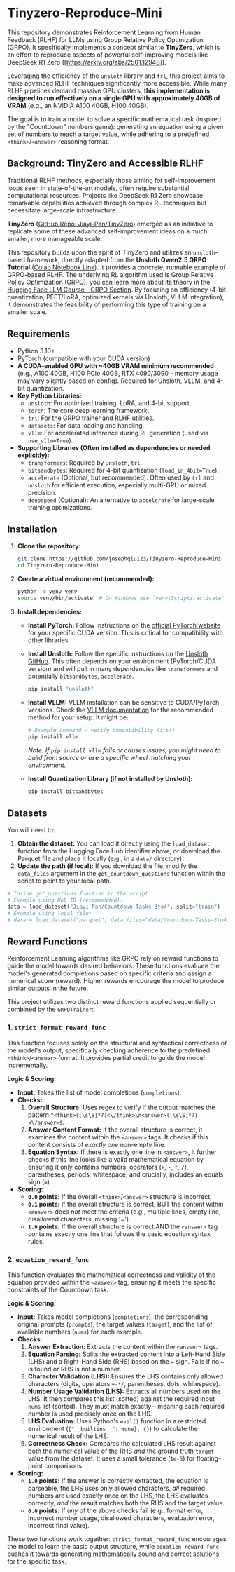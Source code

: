 # Tinyzero-Reproduce-Mini

This repository demonstrates Reinforcement Learning from Human Feedback (RLHF) for LLMs using Group Relative Policy Optimization (GRPO). It specifically implements a concept similar to **TinyZero**, which is an effort to reproduce aspects of powerful self-improving models like DeepSeek R1 Zero ([https://arxiv.org/abs/2501.12948]).

Leveraging the efficiency of the `unsloth` library and `trl`, this project aims to make advanced RLHF techniques significantly more accessible. While many RLHF pipelines demand massive GPU clusters, **this implementation is designed to run effectively on a single GPU with approximately 40GB of VRAM** (e.g., an NVIDIA A100 40GB, H100 40GB).

The goal is to train a model to solve a specific mathematical task (inspired by the "Countdown" numbers game): generating an equation using a given set of numbers to reach a target value, while adhering to a predefined `<think>`/`<answer>` reasoning format. 

## Background: TinyZero and Accessible RLHF

Traditional RLHF methods, especially those aiming for self-improvement loops seen in state-of-the-art models, often require substantial computational resources. Projects like DeepSeek R1 Zero showcase remarkable capabilities achieved through complex RL techniques but necessitate large-scale infrastructure.

**TinyZero** ([GitHub Repo: Jiayi-Pan/TinyZero](https://github.com/Jiayi-Pan/TinyZero)) emerged as an initiative to replicate some of these advanced self-improvement ideas on a much smaller, more manageable scale. 

This repository builds upon the spirit of TinyZero and utilizes an `unsloth`-based framework, directly adapted from the **Unsloth Qwen2.5 GRPO Tutorial** ([Colab Notebook Link](https://colab.research.google.com/github/unslothai/notebooks/blob/main/nb/Qwen2.5_(3B)-GRPO.ipynb#scrollTo=vzOuSVCL_GA9)). It provides a concrete, runnable example of GRPO-based RLHF. The underlying RL algorithm used is Group Relative Policy Optimization (GRPO); you can learn more about its theory in the [Hugging Face LLM Course - GRPO Section](https://huggingface.co/learn/llm-course/en/chapter12/3a). By focusing on efficiency (4-bit quantization, PEFT/LoRA, optimized kernels via Unsloth, VLLM integration), it demonstrates the feasibility of performing this type of training on a smaller scale.


## Requirements

*   Python 3.10+
*   PyTorch (compatible with your CUDA version)
*   **A CUDA-enabled GPU with ~40GB VRAM minimum recommended** (e.g., A100 40GB, H100 PCIe 40GB, RTX 4090/3090 - memory usage may vary slightly based on config). Required for Unsloth, VLLM, and 4-bit quantization.
*   **Key Python Libraries:**
    *   `unsloth`: For optimized training, LoRA, and 4-bit support.
    *   `torch`: The core deep learning framework.
    *   `trl`: For the GRPO trainer and RLHF utilities.
    *   `datasets`: For data loading and handling.
    *   `vllm`: For accelerated inference during RL generation (used via `use_vllm=True`).
*   **Supporting Libraries (Often installed as dependencies or needed explicitly):**
    *   `transformers`: Required by `unsloth`, `trl`.
    *   `bitsandbytes`: Required for 4-bit quantization (`load_in_4bit=True`).
    *   `accelerate` (Optional, but recommended): Often used by `trl` and `unsloth` for efficient execution, especially multi-GPU or mixed precision.
    *   `deepspeed` (Optional): An alternative to `accelerate` for large-scale training optimizations.

## Installation

1.  **Clone the repository:**
    ```bash
    git clone https://github.com/josephqiu123/Tinyzero-Reproduce-Mini
    cd Tinyzero-Reproduce-Mini
    ```

2.  **Create a virtual environment (recommended):**
    ```bash
    python -m venv venv
    source venv/bin/activate  # On Windows use `venv\Scripts\activate`
    ```

3.  **Install dependencies:**

    *   **Install PyTorch:** Follow instructions on the [official PyTorch website](https://pytorch.org/get-started/locally/) for your specific CUDA version. This is critical for compatibility with other libraries.

    *   **Install Unsloth:** Follow the specific instructions on the [Unsloth GitHub](https://github.com/unslothai/unsloth). This often depends on your environment (PyTorch/CUDA version) and will pull in many dependencies like `transformers` and potentially `bitsandbytes`, `accelerate`.
        ```bash
        pip install "unsloth"
        ```

    *   **Install VLLM:** VLLM installation can be sensitive to CUDA/PyTorch versions. Check the [VLLM documentation](https://docs.vllm.ai/en/latest/getting_started/installation.html) for the recommended method for your setup. It might be:
        ```bash
        # Example command - verify compatibility first!
        pip install vllm
        ```
        *Note: If `pip install vllm` fails or causes issues, you might need to build from source or use a specific wheel matching your environment.*


    *   **Install Quantization Library (if not installed by Unsloth):**
        ```bash
        pip install bitsandbytes
        ```


## Datasets

You will need to:

1.  **Obtain the dataset:** You can load it directly using the `load_dataset` function from the Hugging Face Hub identifier above, or download the Parquet file and place it locally (e.g., in a `data/` directory).
2.  **Update the path (if local):** If you download the file, modify the `data_files` argument in the `get_countdown_questions` function within the script to point to your local path.

```python
# Inside get_questions function in the script:
# Example using Hub ID (recommended):
data = load_dataset("Jiayi-Pan/Countdown-Tasks-3to4", split="train")
# Example using local file:
# data = load_dataset("parquet", data_files="data/Countdown-Tasks-3to4.parquet", split="train")
```

## Reward Functions

Reinforcement Learning algorithms like GRPO rely on reward functions to guide the model towards desired behaviors. These functions evaluate the model's generated completions based on specific criteria and assign a numerical score (reward). Higher rewards encourage the model to produce similar outputs in the future.

This project utilizes two distinct reward functions applied sequentially or combined by the `GRPOTrainer`:

### 1. `strict_format_reward_func`

This function focuses solely on the structural and syntactical correctness of the model's output, specifically checking adherence to the predefined `<think>`/`<answer>` format. It provides partial credit to guide the model incrementally.

**Logic & Scoring:**

*   **Input:** Takes the list of model completions (`completions`).
*   **Checks:**
    1.  **Overall Structure:** Uses regex to verify if the output matches the pattern `^<think>([\s\S]*?)<\/think>\n<answer>([\s\S]*?)<\/answer>$`.
    2.  **Answer Content Format:** If the overall structure is correct, it examines the content within the `<answer>` tags. It checks if this content consists of *exactly one* non-empty line.
    3.  **Equation Syntax:** If there is exactly one line in `<answer>`, it further checks if this line looks like a valid mathematical equation by ensuring it only contains numbers, operators (`+`, `-`, `*`, `/`), parentheses, periods, whitespace, and crucially, includes an equals sign (`=`).
*   **Scoring:**
    *   **`0.0` points:** If the overall `<think>`/`<answer>` structure is incorrect.
    *   **`0.1` points:** If the overall structure is correct, BUT the content within `<answer>` does *not* meet the criteria (e.g., multiple lines, empty line, disallowed characters, missing '=').
    *   **`1.0` points:** If the overall structure is correct AND the `<answer>` tag contains exactly one line that follows the basic equation syntax rules.

### 2. `equation_reward_func`

This function evaluates the mathematical correctness and validity of the equation provided within the `<answer>` tag, ensuring it meets the specific constraints of the Countdown task.

**Logic & Scoring:**

*   **Input:** Takes model completions (`completions`), the corresponding original prompts (`prompts`), the target values (`target`), and the list of available numbers (`nums`) for each example.
*   **Checks:**
    1.  **Answer Extraction:** Extracts the content within the `<answer>` tags.
    2.  **Equation Parsing:** Splits the extracted content into a Left-Hand Side (LHS) and a Right-Hand Side (RHS) based on the `=` sign. Fails if no `=` is found or RHS is not a number.
    3.  **Character Validation (LHS):** Ensures the LHS contains only allowed characters (digits, operators `+-*/`, parentheses, dots, whitespace).
    4.  **Number Usage Validation (LHS):** Extracts all numbers used on the LHS. It then compares this list (sorted) against the required input `nums` list (sorted). They must match exactly – meaning each required number is used precisely once on the LHS.
    5.  **LHS Evaluation:** Uses Python's `eval()` function in a restricted environment (`{"__builtins__": None}, {}`) to calculate the numerical result of the LHS.
    6.  **Correctness Check:** Compares the calculated LHS result against both the numerical value of the RHS *and* the ground truth `target` value from the dataset. It uses a small tolerance (`1e-5`) for floating-point comparisons.
*   **Scoring:**
    *   **`1.0` points:** If the answer is correctly extracted, the equation is parseable, the LHS uses only allowed characters, *all* required numbers are used exactly once on the LHS, the LHS evaluates correctly, *and* the result matches both the RHS and the target value.
    *   **`0.0` points:** If *any* of the above checks fail (e.g., format error, incorrect number usage, disallowed characters, evaluation error, incorrect final value).

These two functions work together: `strict_format_reward_func` encourages the model to learn the basic output structure, while `equation_reward_func` pushes it towards generating mathematically sound and correct solutions for the specific task.
